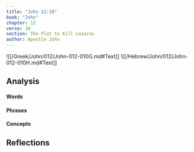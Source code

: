 ```yaml
---
title: "John 12:10"
book: "John"
chapter: 12
verse: 10
section: The Plot to Kill Lazarus
author: Apostle John
---
```

![[/Greek/John/012/John-012-010G.md#Text]]
![[/Hebrew/John/012/John-012-010H.md#Text]]

## Analysis

#### Words

#### Phrases

#### Concepts

## Reflections
